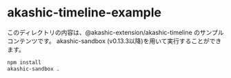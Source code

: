 # akashic-timeline-example

このディレクトリの内容は、@akashic-extension/akashic-timeline のサンプルコンテンツです。
akashic-sandbox (v0.13.3以降)を用いて実行することができます。

```sh
npm install
akashic-sandbox .
```

